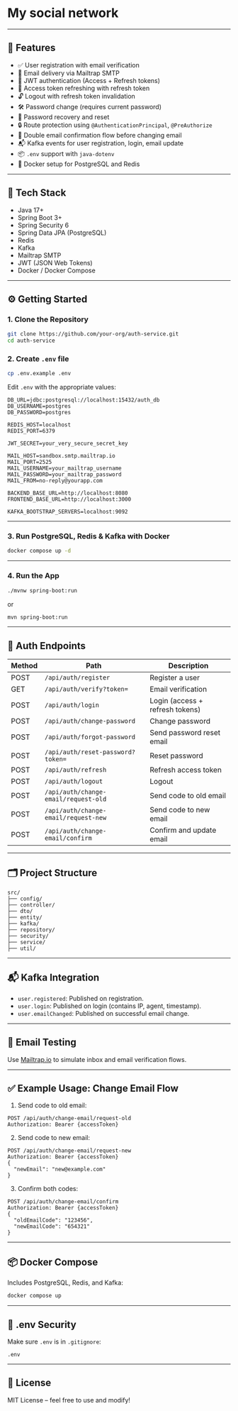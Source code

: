 # My social network



---

## 🚀 Features

- ✅ User registration with email verification
- 📧 Email delivery via Mailtrap SMTP
- 🔐 JWT authentication (Access + Refresh tokens)
- 🔁 Access token refreshing with refresh token
- 🔓 Logout with refresh token invalidation
- 🛠 Password change (requires current password)
- 🧠 Password recovery and reset
- 🔒 Route protection using `@AuthenticationPrincipal`, `@PreAuthorize`
- 📨 Double email confirmation flow before changing email
- 📬 Kafka events for user registration, login, email update
- 📦 `.env` support with `java-dotenv`
- 🐳 Docker setup for PostgreSQL and Redis

---

## 🧰 Tech Stack

- Java 17+
- Spring Boot 3+
- Spring Security 6
- Spring Data JPA (PostgreSQL)
- Redis
- Kafka
- Mailtrap SMTP
- JWT (JSON Web Tokens)
- Docker / Docker Compose

---

## ⚙️ Getting Started

### 1. Clone the Repository

```bash
git clone https://github.com/your-org/auth-service.git
cd auth-service
```

### 2. Create `.env` file

```bash
cp .env.example .env
```

Edit `.env` with the appropriate values:

```env
DB_URL=jdbc:postgresql://localhost:15432/auth_db
DB_USERNAME=postgres
DB_PASSWORD=postgres

REDIS_HOST=localhost
REDIS_PORT=6379

JWT_SECRET=your_very_secure_secret_key

MAIL_HOST=sandbox.smtp.mailtrap.io
MAIL_PORT=2525
MAIL_USERNAME=your_mailtrap_username
MAIL_PASSWORD=your_mailtrap_password
MAIL_FROM=no-reply@yourapp.com

BACKEND_BASE_URL=http://localhost:8080
FRONTEND_BASE_URL=http://localhost:3000

KAFKA_BOOTSTRAP_SERVERS=localhost:9092
```

---

### 3. Run PostgreSQL, Redis & Kafka with Docker

```bash
docker compose up -d
```

---

### 4. Run the App

```bash
./mvnw spring-boot:run
```

or

```bash
mvn spring-boot:run
```

---

## 🔐 Auth Endpoints

| Method | Path | Description |
|--------|------|-------------|
| POST | `/api/auth/register` | Register a user |
| GET  | `/api/auth/verify?token=` | Email verification |
| POST | `/api/auth/login` | Login (access + refresh tokens) |
| POST | `/api/auth/change-password` | Change password |
| POST | `/api/auth/forgot-password` | Send password reset email |
| POST | `/api/auth/reset-password?token=` | Reset password |
| POST | `/api/auth/refresh` | Refresh access token |
| POST | `/api/auth/logout` | Logout |
| POST | `/api/auth/change-email/request-old` | Send code to old email |
| POST | `/api/auth/change-email/request-new` | Send code to new email |
| POST | `/api/auth/change-email/confirm` | Confirm and update email |

---

## 🗂️ Project Structure

```
src/
├── config/
├── controller/
├── dto/
├── entity/
├── kafka/
├── repository/
├── security/
├── service/
├── util/
```

---

## 📬 Kafka Integration

- `user.registered`: Published on registration.
- `user.login`: Published on login (contains IP, agent, timestamp).
- `user.emailChanged`: Published on successful email change.

---

## 🧪 Email Testing

Use [Mailtrap.io](https://mailtrap.io) to simulate inbox and email verification flows.

---

## ✅ Example Usage: Change Email Flow

1. Send code to old email:

```http
POST /api/auth/change-email/request-old
Authorization: Bearer {accessToken}
```

2. Send code to new email:

```http
POST /api/auth/change-email/request-new
Authorization: Bearer {accessToken}
{
  "newEmail": "new@example.com"
}
```

3. Confirm both codes:

```http
POST /api/auth/change-email/confirm
Authorization: Bearer {accessToken}
{
  "oldEmailCode": "123456",
  "newEmailCode": "654321"
}
```

---

## 📦 Docker Compose

Includes PostgreSQL, Redis, and Kafka:

```bash
docker compose up
```

---

## 📁 .env Security

Make sure `.env` is in `.gitignore`:

```
.env
```

---

## 📄 License

MIT License – feel free to use and modify!